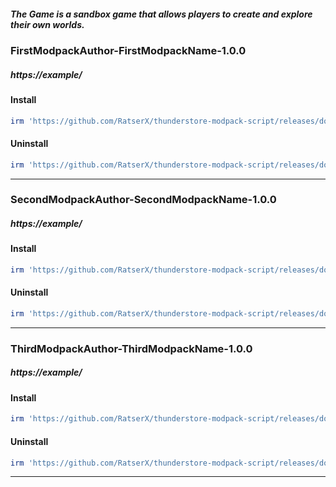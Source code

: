##### The Game is a sandbox game that allows players to create and explore their own worlds.
### FirstModpackAuthor-FirstModpackName-1.0.0
##### https://example/
#### Install
````ps1
irm 'https://github.com/RatserX/thunderstore-modpack-script/releases/download/latest/TheGame-FirstModpackAuthor-FirstModpackName-Install.ps1' | iex
```` 
#### Uninstall
````ps1
irm 'https://github.com/RatserX/thunderstore-modpack-script/releases/download/latest/TheGame-FirstModpackAuthor-FirstModpackName-Uninstall.ps1' | iex
```` 
---
### SecondModpackAuthor-SecondModpackName-1.0.0
##### https://example/
#### Install
````ps1
irm 'https://github.com/RatserX/thunderstore-modpack-script/releases/download/latest/TheGame-SecondModpackAuthor-SecondModpackName-Install.ps1' | iex
```` 
#### Uninstall
````ps1
irm 'https://github.com/RatserX/thunderstore-modpack-script/releases/download/latest/TheGame-SecondModpackAuthor-SecondModpackName-Uninstall.ps1' | iex
```` 
---
### ThirdModpackAuthor-ThirdModpackName-1.0.0
##### https://example/
#### Install
````ps1
irm 'https://github.com/RatserX/thunderstore-modpack-script/releases/download/latest/TheGame-ThirdModpackAuthor-ThirdModpackName-Install.ps1' | iex
```` 
#### Uninstall
````ps1
irm 'https://github.com/RatserX/thunderstore-modpack-script/releases/download/latest/TheGame-ThirdModpackAuthor-ThirdModpackName-Uninstall.ps1' | iex
```` 
---

